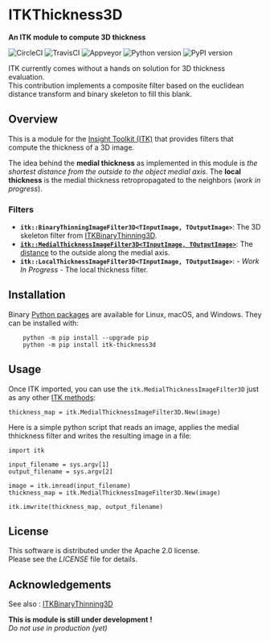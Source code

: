 [CircleCI]: https://img.shields.io/circleci/project/github/T4mmi/ITKThickness3D/master.svg?label=Linux
[TravisCI]: https://img.shields.io/travis/T4mmi/ITKThickness3D/master.svg?label=macOS
[Appveyor]: https://img.shields.io/appveyor/ci/T4mmi/itkthickness3d.svg?label=Windows
[Python version]: https://img.shields.io/pypi/pyversions/itk-thickness3d.svg
[PyPI version]: https://img.shields.io/pypi/v/itk-thickness3d.svg?label=PyPI

ITKThickness3D
==============

**An ITK module to compute 3D thickness** 

![CircleCI][CircleCI] ![TravisCI][TravisCI] ![Appveyor][Appveyor] ![Python version][Python version] ![PyPI version][PyPI version] 

ITK currently comes without a hands on solution for 3D thickness evaluation.  
This contribution implements a composite filter based on the euclidean distance transform and binary skeleton to fill this blank.


Overview
--------

This is a module for the [Insight Toolkit (ITK)](http://itk.org) that
provides filters that compute the thickness of a 3D image.

The idea behind the **medial thickness** as implemented in this module is *the shortest distance from the outside to the object medial axis*. The **local thickness** is the medial thickness retropropagated to the neighbors (*work in progress*).


### Filters
- **`itk::BinaryThinningImageFilter3D<TInputImage, TOutputImage>`**: The 3D skeleton filter from [ITKBinaryThinning3D](https://github.com/T4mmi/ITKBinaryThinning3D).
-   **[`itk::MedialThicknessImageFilter3D<TInputImage, TOutputImage>`](./include/itkMedialThicknessImageFilter3D.h)**: The [distance](https://itk.org/Doxygen/html/classitk_1_1SignedMaurerDistanceMapImageFilter.html) to the outside along the medial axis.
-   **`itk::LocalThicknessImageFilter3D<TInputImage, TOutputImage>`**: *- Work In Progress -* The local thickness filter.


Installation
------------

Binary [Python packages](https://pypi.python.org/pypi/itk-thickness3d) are available for Linux, macOS, and Windows. They can be installed with:
```
    python -m pip install --upgrade pip
    python -m pip install itk-thickness3d
```


Usage
-----
Once ITK imported, you can use the `itk.MedialThicknessImageFilter3D` just as any other [ITK methods](https://itkpythonpackage.readthedocs.io/en/latest/Quick_start_guide.html):
```
thickness_map = itk.MedialThicknessImageFilter3D.New(image)
```  

Here is a simple python script that reads an image, applies the medial thhickness filter and writes the resulting image in a file:
```
import itk

input_filename = sys.argv[1]
output_filename = sys.argv[2]

image = itk.imread(input_filename)
thickness_map = itk.MedialThicknessImageFilter3D.New(image)

itk.imwrite(thickness_map, output_filename)
```


License
-------

This software is distributed under the Apache 2.0 license.  
Please see the *LICENSE* file for details.


Acknowledgements
----------------

See also : [ITKBinaryThinning3D](https://github.com/T4mmi/ITKBinaryThinning3D)

**This is module is still under development !**  
*Do not use in production (yet)*
